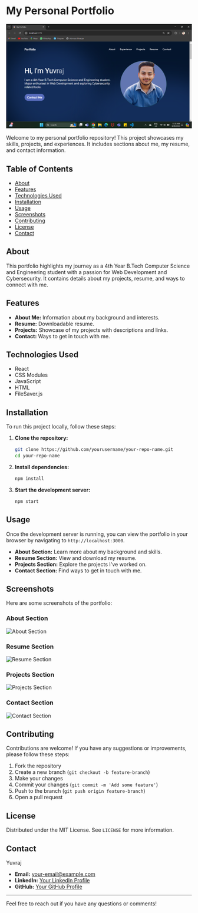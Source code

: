 # My Personal Portfolio

![Responsive Landing-Page](https://raw.githubusercontent.com/yuvraj050/portfolio-website/main/portfolio.png)

Welcome to my personal portfolio repository! This project showcases my skills, projects, and experiences. It includes sections about me, my resume, and contact information.

## Table of Contents

- [About](#about)
- [Features](#features)
- [Technologies Used](#technologies-used)
- [Installation](#installation)
- [Usage](#usage)
- [Screenshots](#screenshots)
- [Contributing](#contributing)
- [License](#license)
- [Contact](#contact)

## About

This portfolio highlights my journey as a 4th Year B.Tech Computer Science and Engineering student with a passion for Web Development and Cybersecurity. It contains details about my projects, resume, and ways to connect with me.

## Features

- **About Me:** Information about my background and interests.
- **Resume:** Downloadable resume.
- **Projects:** Showcase of my projects with descriptions and links.
- **Contact:** Ways to get in touch with me.

## Technologies Used

- React
- CSS Modules
- JavaScript
- HTML
- FileSaver.js

## Installation

To run this project locally, follow these steps:

1. **Clone the repository:**

    ```sh
    git clone https://github.com/yourusername/your-repo-name.git
    cd your-repo-name
    ```

2. **Install dependencies:**

    ```sh
    npm install
    ```

3. **Start the development server:**

    ```sh
    npm start
    ```

## Usage

Once the development server is running, you can view the portfolio in your browser by navigating to `http://localhost:3000`.

- **About Section:** Learn more about my background and skills.
- **Resume Section:** View and download my resume.
- **Projects Section:** Explore the projects I've worked on.
- **Contact Section:** Find ways to get in touch with me.

## Screenshots

Here are some screenshots of the portfolio:

### About Section
![About Section](screenshots/about.png)

### Resume Section
![Resume Section](screenshots/resume.png)

### Projects Section
![Projects Section](screenshots/projects.png)

### Contact Section
![Contact Section](screenshots/contact.png)

## Contributing

Contributions are welcome! If you have any suggestions or improvements, please follow these steps:

1. Fork the repository
2. Create a new branch (`git checkout -b feature-branch`)
3. Make your changes
4. Commit your changes (`git commit -m 'Add some feature'`)
5. Push to the branch (`git push origin feature-branch`)
6. Open a pull request

## License

Distributed under the MIT License. See `LICENSE` for more information.

## Contact

Yuvraj

- **Email:** your-email@example.com
- **LinkedIn:** [Your LinkedIn Profile](https://www.linkedin.com/in/yourprofile)
- **GitHub:** [Your GitHub Profile](https://github.com/yourusername)

---

Feel free to reach out if you have any questions or comments!

